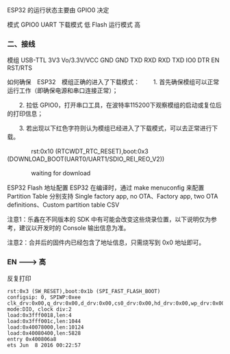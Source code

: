 


ESP32 的运行状态主要由 GPIO0 决定

模式	GPIO0
UART 下载模式	低
Flash 运行模式	高

### 二、接线

模组	USB-TTL
3V3	Vo/3.3V/VCC
GND	GND
TXD	RXD
RXD	TXD
IO0	DTR
EN	RST/RTS



如何确保　ESP32　模组正确的进入了下载模式：
　　1. 首先确保模组可以正常运行工作（即确保电源和串口连接正常）；

　　2. 拉低 GPIO0，打开串口工具，在波特率​115200​下观察模组的启动或复位后的打印信息；

　　3. 若出现以下红色字符则认为模组已经进入了下载模式，可以去正常进行下载。

　　　　rst:​0x10 (RTCWDT_RTC_RESET),​boot:​0x3 (DOWNLOAD_BOOT(UART0/​UART1/​SDIO_REI_REO_V2))

　　　　​waiting for download

ESP32 Flash 地址配置
ESP32 在编译时，通过 make menuconfig 来配置 Partition Table 分别支持 Single factory app, no OTA、Factory app, two OTA definitions、Custom partition table CSV

注意1：乐鑫在不同版本的 SDK 中有可能会改变这些烧录位置，以下说明仅为参考，建议以开发时的 Console 输出信息为准。

注意2：合并后的固件内已经包含了地址信息，只需烧写到 0x0 地址即可。


### EN ---> 高

反复打印
```
rst:0x3 (SW_RESET),boot:0x1b (SPI_FAST_FLASH_BOOT)
configsip: 0, SPIWP:0xee
clk_drv:0x00,q_drv:0x00,d_drv:0x00,cs0_drv:0x00,hd_drv:0x00,wp_drv:0x00
mode:DIO, clock div:2
load:0x3fff0018,len:4
load:0x3fff001c,len:1044
load:0x40078000,len:10124
load:0x40080400,len:5828
entry 0x400806a8
ets Jun  8 2016 00:22:57
```